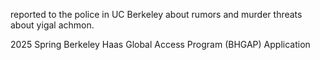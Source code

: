  reported to the police in UC Berkeley about rumors and murder threats about yigal achmon.

 
2025 Spring Berkeley Haas Global Access Program (BHGAP) Application
 
 

 
